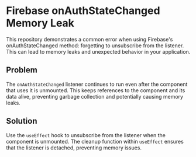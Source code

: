 # Firebase onAuthStateChanged Memory Leak
This repository demonstrates a common error when using Firebase's onAuthStateChanged method: forgetting to unsubscribe from the listener. This can lead to memory leaks and unexpected behavior in your application.

## Problem
The `onAuthStateChanged` listener continues to run even after the component that uses it is unmounted.  This keeps references to the component and its data alive, preventing garbage collection and potentially causing memory leaks.

## Solution
Use the `useEffect` hook to unsubscribe from the listener when the component is unmounted. The cleanup function within `useEffect` ensures that the listener is detached, preventing memory issues.